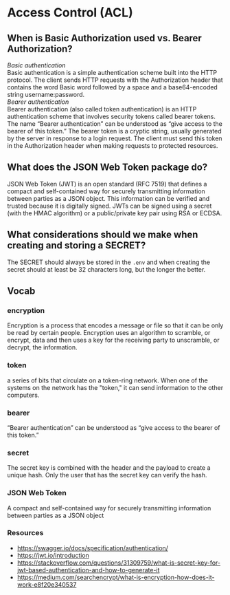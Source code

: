 # Access Control (ACL)

## When is Basic Authorization used vs. Bearer Authorization?
*Basic authentication*   
Basic authentication is a simple authentication scheme built into the HTTP protocol. The client sends HTTP 
requests with the Authorization header that contains the word Basic word followed by a space and a base64-encoded string 
username:password.   
*Bearer authentication*   
Bearer authentication (also called token authentication) is an HTTP authentication scheme that involves security 
tokens called bearer tokens. The name “Bearer authentication” can be understood as “give access to the bearer of this token.” The 
bearer token is a cryptic string, usually generated by the server in response to a login request. The client must send this 
token in the Authorization header when making requests to protected resources.

## What does the JSON Web Token package do?
JSON Web Token (JWT) is an open standard (RFC 7519) that defines a compact and self-contained way for securely transmitting 
information between parties as a JSON object. This information can be verified and trusted because it is digitally signed. JWTs 
can be signed using a secret (with the HMAC algorithm) or a public/private key pair using RSA or ECDSA.

## What considerations should we make when creating and storing a SECRET?
The SECRET should always be stored in the `.env` and when creating the secret should at least be 32 characters long, but the longer the better.

## Vocab
### encryption
Encryption is a process that encodes a message or file so that it can be only be read by certain people. Encryption uses an algorithm to scramble, or encrypt, data and 
then uses a key for the receiving party to unscramble, or decrypt, the information.
### token
a series of bits that circulate on a token-ring network. When one of the systems on the network has the "token," it can send information 
to the other computers.
### bearer
“Bearer authentication” can be understood as “give access to the bearer of this token.”
### secret
The secret key is combined with the header and the payload to create a unique hash. Only the user that has the secret key can verify the hash.
### JSON Web Token
A compact and self-contained way for securely transmitting information between parties as a JSON object
### Resources
- https://swagger.io/docs/specification/authentication/
- https://jwt.io/introduction
- https://stackoverflow.com/questions/31309759/what-is-secret-key-for-jwt-based-authentication-and-how-to-generate-it
- https://medium.com/searchencrypt/what-is-encryption-how-does-it-work-e8f20e340537

